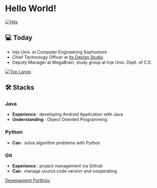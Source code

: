 # Hello World!

[![Hits](https://hits.seeyoufarm.com/api/count/incr/badge.svg?url=https%3A%2F%2Fgithub.com%2Fjadru&count_bg=%231D4D64&title_bg=%23000000&icon=safari.svg&icon_color=%23FFFFFF&title=hits&edge_flat=true)](https://github.com/jadru)

## 💻 Today

- Inje Univ. at Computer Engineering Sophomore
- Chief Technology Officer at [Its Design Studio](http://itsteam.kr)
- Deputy Manager at MegaBrain, study group at Inje Univ. Dept. of C.E.

[![Top Langs](https://github-readme-stats.vercel.app/api/top-langs/?username=jadru&layout=compact)](https://github.com/jadrus)

## 🛠️ Stacks

### Java

- **Experience** : developing Android Application with Java
- **Understanding** : Object Oriented Programming

### Python

- **Can** : solve algorithm problems with Python

### Git

- **Experience** : project management via Github
- **Can** : manage source code version and cooperating

[Development Portfolio](https://www.notion.so/a52dce78175e4ae3a43a556ff836327d)
